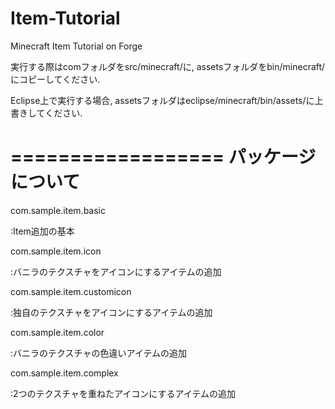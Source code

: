 Item-Tutorial
=============

Minecraft Item Tutorial on Forge

実行する際はcomフォルダをsrc/minecraft/に, assetsフォルダをbin/minecraft/にコピーしてください.

Eclipse上で実行する場合, assetsフォルダはeclipse/minecraft/bin/assets/に上書きしてください.

==================
パッケージについて
==================

com.sample.item.basic

:Item追加の基本

com.sample.item.icon

:バニラのテクスチャをアイコンにするアイテムの追加

com.sample.item.customicon

:独自のテクスチャをアイコンにするアイテムの追加

com.sample.item.color

:バニラのテクスチャの色違いアイテムの追加

com.sample.item.complex

:2つのテクスチャを重ねたアイコンにするアイテムの追加


